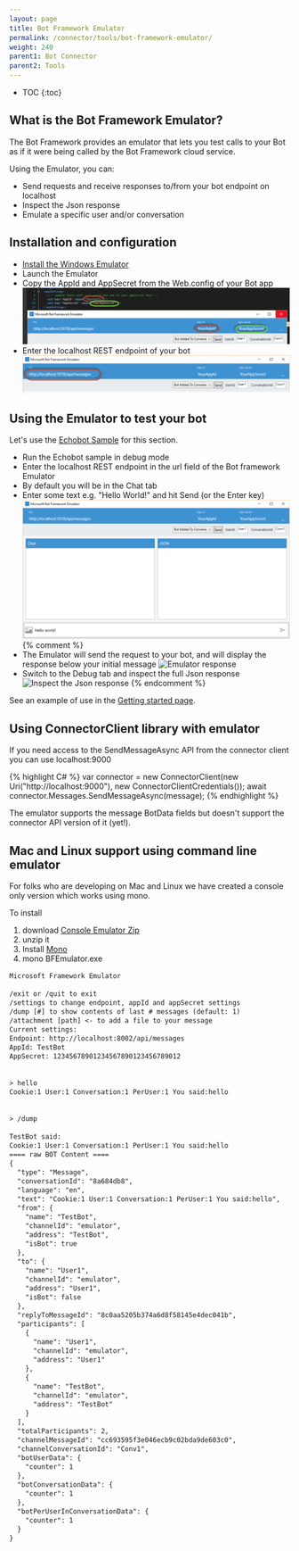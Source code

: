 ```yaml
---
layout: page
title: Bot Framework Emulator
permalink: /connector/tools/bot-framework-emulator/
weight: 240
parent1: Bot Connector
parent2: Tools
---
```


* TOC
{:toc}

## What is the Bot Framework Emulator?
The Bot Framework provides an emulator that lets you test calls to your Bot as if it were being called by the Bot Framework cloud service. 

Using the Emulator, you can:

* Send requests and receive responses to/from your bot endpoint on localhost
* Inspect the Json response
* Emulate a specific user and/or conversation

## Installation and configuration
* [Install the Windows Emulator](http://aka.ms/bf-bc-emulator)
* Launch the Emulator
* Copy the AppId and AppSecret from the Web.config of your Bot app
![Configure the Bot Framework](/images/emulator-configure.png)
* Enter the localhost REST endpoint of your bot
![Enter the localhost REST endpoint of your bot](/images/emulator-url.png)


## Using the Emulator to test your bot
Let's use the [Echobot Sample](http://github.com/Microsoft/BotBuilder) for this section. 

* Run the Echobot sample in debug mode
* Enter the localhost REST endpoint in the url field of the Bot framework Emulator
* By default you will be in the Chat tab
* Enter some text e.g. "Hello World!" and hit Send (or the Enter key)
![Send message to bot](/images/emulator-helloworld.png)
{% comment %} 
* The Emulator will send the request to your bot, and will display the response below your initial message
![Emulator response](/images/emulator-response.png)
* Switch to the Debug tab and inspect the full Json response
![Inspect the Json response](/images/emulator-json.png)
{% endcomment %}
 
See an example of use in the [Getting started page](/connector/getstarted/).

## Using ConnectorClient library with emulator
If you need access to the SendMessageAsync API from the connector client you can use localhost:9000 

{% highlight C# %}
    var connector = new ConnectorClient(new Uri("http://localhost:9000"), new ConnectorClientCredentials());
    await connector.Messages.SendMessageAsync(message);
{% endhighlight %}

The emulator supports the message BotData fields but doesn't support the connector API version of it (yet!).

## Mac and Linux support using command line emulator
For folks who are developing on Mac and Linux we have created a console only version which works using mono. 

To install

1. download [Console Emulator Zip](http://aka.ms/bfemulator)
2. unzip it
3. Install [Mono](http://www.mono-project.com/download/)
4. mono BFEmulator.exe 

```
Microsoft Framework Emulator

/exit or /quit to exit
/settings to change endpoint, appId and appSecret settings
/dump [#] to show contents of last # messages (default: 1)
/attachment [path] <- to add a file to your message
Current settings:
Endpoint: http://localhost:8002/api/messages
AppId: TestBot
AppSecret: 12345678901234567890123456789012
           

> hello
Cookie:1 User:1 Conversation:1 PerUser:1 You said:hello


> /dump

TestBot said:
Cookie:1 User:1 Conversation:1 PerUser:1 You said:hello
==== raw BOT Content ====
{
  "type": "Message",
  "conversationId": "8a684db8",
  "language": "en",
  "text": "Cookie:1 User:1 Conversation:1 PerUser:1 You said:hello",
  "from": {
    "name": "TestBot",
    "channelId": "emulator",
    "address": "TestBot",
    "isBot": true
  },
  "to": {
    "name": "User1",
    "channelId": "emulator",
    "address": "User1",
    "isBot": false
  },
  "replyToMessageId": "8c0aa5205b374a6d8f58145e4dec041b",
  "participants": [
    {
      "name": "User1",
      "channelId": "emulator",
      "address": "User1"
    },
    {
      "name": "TestBot",
      "channelId": "emulator",
      "address": "TestBot"
    }
  ],
  "totalParticipants": 2,
  "channelMessageId": "cc693595f3e046ecb9c02bda9de603c0",
  "channelConversationId": "Conv1",
  "botUserData": {
    "counter": 1
  },
  "botConversationData": {
    "counter": 1
  },
  "botPerUserInConversationData": {
    "counter": 1
  }
}
```




